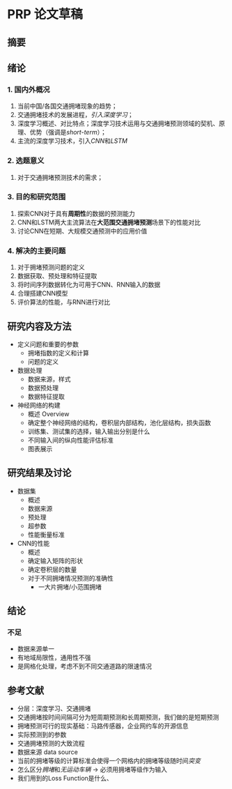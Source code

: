 # PRP 论文草稿



## 摘要



## 绪论

### 1. 国内外概况

1. 当前中国/各国交通拥堵现象的趋势；
2. 交通拥堵技术的发展进程，*引入深度学习*；
3. 深度学习概述、对比特点；深度学习技术运用与交通拥堵预测领域的契机、原理、优势（强调是*short-term*）；
4. 主流的深度学习技术，引入*CNN*和*LSTM*

### 2. 选题意义

1. 对于交通拥堵预测技术的需求；

### 3. 目的和研究范围

1. 探索CNN对于具有**周期性**的数据的预测能力
2. CNN和LSTM两大主流算法在**大范围交通拥堵预测**场景下的性能对比
3. 讨论CNN在短期、大规模交通预测中的应用价值

### 4. 解决的主要问题

1. 对于拥堵预测问题的定义
2. 数据获取、预处理和特征提取
3. 将时间序列数据转化为可用于CNN、RNN输入的数据
4. 合理搭建CNN模型
5. 评价算法的性能，与RNN进行对比



## 研究内容及方法

- 定义问题和重要的参数
  - 拥堵指数的定义和计算
  - 问题的定义
- 数据处理
  - 数据来源，样式
  - 数据预处理
  - 数据特征提取
- 神经网络的构建
  - 概述 Overview
  - 确定整个神经网络的结构，卷积层内部结构，池化层结构，损失函数
  - 训练集、测试集的选择，输入输出分别是什么
  - 不同输入间的纵向性能评估标准
  - 图表展示



## 研究结果及讨论

- 数据集
  - 概述
  - 数据来源
  - 预处理
  - 超参数
  - 性能衡量标准
- CNN的性能
  - 概述
  - 确定输入矩阵的形状
  - 确定卷积层的数量
  - 对于不同拥堵情况预测的准确性
    - 一大片拥堵/小范围拥堵



## 结论

### 不足

- 数据来源单一
- 有地域局限性，通用性不强
- 是网格化处理，考虑不到不同交通道路的限速情况



## 参考文献



- 分层：深度学习、交通拥堵
- 交通拥堵按时间间隔可分为短周期预测和长周期预测，我们做的是短期预测
- 拥堵预测可行的现实基础：马路传感器，企业网约车的开源信息
- 实际预测到的参数
- 交通拥堵预测的大致流程
- 数据来源 data source
- 当前的拥堵等级的计算标准会使得一个网格内的拥堵等级随时间*突变*
- 怎么区分*拥堵*和*无运动车辆* -> 必须用拥堵等级作为输入
- 我们用到的Loss Function是什么、
